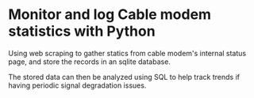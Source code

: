 # Monitor and log Cable modem statistics with Python
Using web scraping to gather statics from cable modem's internal status page, and store the records in an sqlite database.

The stored data can then be analyzed using SQL to help track trends if having periodic signal degradation issues.

